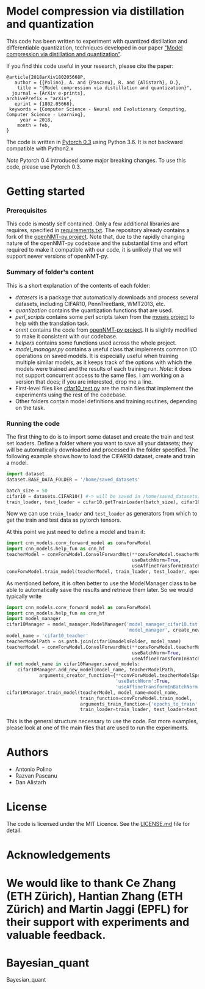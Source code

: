 #  Model compression via distillation and quantization

This code has been written to experiment with quantized distillation and differentiable quantization, techniques developed in our paper ["Model compression via distillation and quantization"](https://arxiv.org/abs/1802.05668).

If you find this code useful in your research, please cite the paper:

```
@article{2018arXiv180205668P,
   author = {{Polino}, A. and {Pascanu}, R. and {Alistarh}, D.},
    title = "{Model compression via distillation and quantization}",
  journal = {ArXiv e-prints},
archivePrefix = "arXiv",
   eprint = {1802.05668},
 keywords = {Computer Science - Neural and Evolutionary Computing, Computer Science - Learning},
     year = 2018,
    month = feb,
}
```


The code is written in [Pytorch 0.3](http://pytorch.org/) using Python 3.6. It is not backward compatible with Python2.x

*Note* Pytorch 0.4 introduced some major breaking changes. To use this code, please use Pytorch 0.3.

# Getting started

### Prerequisites
This code is mostly self contained. Only a few additional libraries are requires, specified in [requirements.txt](requirements.txt). The repository already contains a fork of the [openNMT-py project](https://github.com/OpenNMT/OpenNMT-py). Note that, due to the rapidly changing nature of the openNMT-py codebase and the substantial time and effort required to make it compatible with our code, it is unlikely that we will support newer versions of openNMT-py.

### Summary of folder's content
This is a short explanation of the contents of each folder:

 - *datasets* is a package that automatically downloads and process several datasets, including CIFAR10, PennTreeBank, WMT2013, etc.
 - *quantization* contains the quantization functions that are used.
 - *perl_scripts* contains some perl scripts taken from the [moses project](https://github.com/moses-smt/mosesdecoder) to help with the translation task.
 - *onmt* contains the code from [openNMT-py project](https://github.com/OpenNMT/OpenNMT-py). It is slightly modified to make it consistent with our codebase.
 - *helpers* contains some functions used across the whole project.
 - *model_manager.py* contains a useful class that implements common I/O operations on saved models. It is especially useful when training multiple similar models, as it keeps track of the options with which the models were trained and the results of each training run. *Note*: it does not support concurrent access to the same files. I am working on a version that does; if you are interested, drop me a line.
 - First-level files like [cifar10_test.py](cifar10_test.py) are the main files that implement the experiments using the rest of the codebase.
 - Other folders contain model definitions and training routines, depending on the task.

### Running the code

The first thing to do is to import some dataset and create the train and test set loaders.
Define a folder where you want to save all your datasets; they will be automatically downloaded and processed in the folder specified. The following example shows how to load the CIFAR10 dataset, create and train a model.
```python
import dataset
dataset.BASE_DATA_FOLDER = '/home/saved_datasets'

batch_size = 50
cifar10 = datasets.CIFAR10() #-> will be saved in /home/saved_datasets/cifar10
train_loader, test_loader = cifar10.getTrainLoader(batch_size), cifar10.getTestLoader(batch_size)
```

Now we can use ```train_loader``` and ```test_loader``` as generators from which to get the train and test data as pytorch tensors.

At this point we just need to define a model and train it:

```python
import cnn_models.conv_forward_model as convForwModel
import cnn_models.help_fun as cnn_hf
teacherModel = convForwModel.ConvolForwardNet(**convForwModel.teacherModelSpec,
                                              useBatchNorm=True,
                                              useAffineTransformInBatchNorm=True)
convForwModel.train_model(teacherModel, train_loader, test_loader, epochs_to_train=200)
```

 As mentioned before, it is often better to use the ModelManager class to be able to automatically save the results and retrieve them later. So we would typically write

```python
import cnn_models.conv_forward_model as convForwModel
import cnn_models.help_fun as cnn_hf
import model_manager
cifar10Manager = model_manager.ModelManager('model_manager_cifar10.tst',
                                            'model_manager', create_new_model_manager=False)#the first time set this to True
model_name = 'cifar10_teacher'
teacherModelPath = os.path.join(cifar10modelsFolder, model_name)
teacherModel = convForwModel.ConvolForwardNet(**convForwModel.teacherModelSpec,
                                              useBatchNorm=True,
                                              useAffineTransformInBatchNorm=True)
if not model_name in cifar10Manager.saved_models:
    cifar10Manager.add_new_model(model_name, teacherModelPath,
            arguments_creator_function={**convForwModel.teacherModelSpec,
                                        'useBatchNorm':True,
                                        'useAffineTransformInBatchNorm':True})
cifar10Manager.train_model(teacherModel, model_name=model_name,
                           train_function=convForwModel.train_model,
                           arguments_train_function={'epochs_to_train': 200},
                           train_loader=train_loader, test_loader=test_loader)
```         

This is the general structure necessary to use the code. For more examples, please look at one of the main files that are used to run the experiments.

# Authors

 - Antonio Polino
 - Razvan Pascanu
 - Dan Alistarh

# License

The code is licensed under the MIT Licence. See the [LICENSE.md](LICENSE.md) file for detail.

# Acknowledgements

We would like to thank Ce Zhang  (ETH Zürich), Hantian Zhang (ETH Zürich) and Martin Jaggi (EPFL) for their support with experiments and valuable feedback.
=======
# Bayesian_quant
Bayesian_quant
